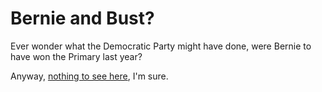 # Bernie and Bust?

Ever wonder what the Democratic Party might have done, were Bernie to have won the Primary last year?

Anyway, [nothing to see here](https://theintercept.com/2021/03/08/nevada-democratic-party-dsa/?utm_source=twitter&utm_medium=social&utm_campaign=theintercept), I'm sure.